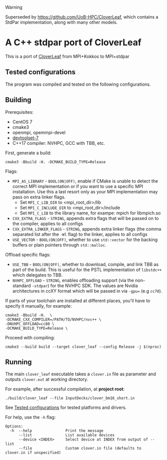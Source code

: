 
> [!WARNING]  
> Superseded by <https://github.com/UoB-HPC/CloverLeaf>, which contains a StdPar implementation, along with many other models.


# A C++ stdpar port of CloverLeaf

This is a port of [CloverLeaf](https://github.com/UoB-HPC/cloverleaf_kokkos) from MPI+Kokkos to
MPI+stdpar

## Tested configurations

The program was compiled and tested on the following configurations.

## Building

Prerequisites:

* CentOS 7
* cmake3
* openmpi, opemmpi-devel
* [devtoolset-7](https://www.softwarecollections.org/en/scls/rhscl/devtoolset-7/)
* C++17 compiler: NVHPC, GCC with TBB, etc.

First, generate a build:

    cmake3 -Bbuild -H. -DCMAKE_BUILD_TYPE=Release  

Flags:

* `MPI_AS_LIBRARY` - `BOOL(ON|OFF)`, enable if CMake is unable to detect the correct MPI
  implementation or if you want to use a specific MPI installation. Use this a last resort only as
  your MPI implementation may pass on extra linker flags.
    * Set `MPI_C_LIB_DIR` to  <mpi_root_dir>/lib
    * Set `MPI_C_INCLUDE_DIR` to  <mpi_root_dir>/include
    * Set `MPI_C_LIB` to the library name, for exampe: mpich for libmpich.so
* `CXX_EXTRA_FLAGS` - `STRING`, appends extra flags that will be passed on to the compiler, applies
  to all configs
* `CXX_EXTRA_LINKER_FLAGS` - `STRING`, appends extra linker flags (the comma separated list after
  the `-Wl` flag) to the linker, applies to all configs
* `USE_VECTOR` - `BOOL(ON|OFF)`, whether to use `std::vector` for the backing buffers or plain
  pointers through `std::malloc`.

Offload specific flags:

* `USE_TBB` - `BOOL(ON|OFF)`, whether to download, compile, and link TBB as part of the build. This
  is useful for the PSTL implementation of `libstdc++` which delegates to TBB.
* `NVHPC_OFFLOAD` - `STRING`, enables offloading support (via the non-standard `-stdpar`) for the
  NVHPC SDK. The values are Nvidia architectures in ccXY format which will be passed in
  via `-gpu=` (e.g `cc70`).

If parts of your toolchain are installed at different places, you'll have to specify it manually,
for example:

    cmake3 -Bbuild -H.  \
    -DCMAKE_CXX_COMPILER=/PATH/TO/NVHPC/nvc++ \
    -DNVHPC_OFFLOAD=cc80 \  
    -DCMAKE_BUILD_TYPE=Release \

Proceed with compiling:

    cmake3 --build build --target clover_leaf --config Release -j $(nproc)

## Running

The main `clover_leaf` executable takes a `clover.in` file as parameter and outputs `clover.out` at
working directory.

For example, after successful compilation, at **project root**:

    ./build/clover_leaf --file InputDecks/clover_bm16_short.in

See [Tested configurations](#tested-configurations) for tested platforms and drivers.

For help, use the `-h` flag:

```
Options:
  -h  --help               Print the message
      --list               List available devices
      --device <INDEX>     Select device at INDEX from output of --list
      --file               Custom clover.in file (defaults to clover.in if unspecified)
```

